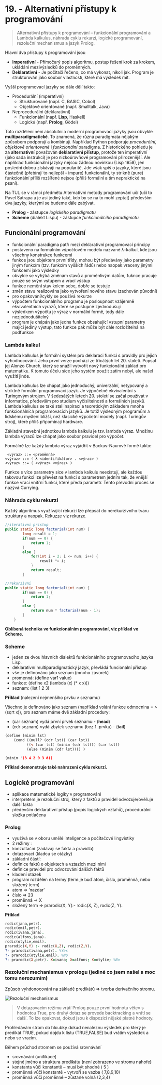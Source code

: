 # 19. - Alternativní přístupy k programování
>Alternativní přístupy k programování – funkcionální programování a Lambda kalkulus, náhrada cyklu rekurzí, logické programování, rezoluční mechanismus a jazyk Prolog.

Hlavní dva přístupy k programování jsou:

- **Imperativní** - Přímočarý popis algoritmu, postup řešení krok za krokem, ukládání mezivýsledků do proměnných.
- **Deklarativní** - Je počítači řečeno, co má vykonat, nikoli jak. Program je strukturován jako soubor vlastností, které má výsledek mít.

Vyšší programovací jazyky se dále dělí takto:

- Procedurální (imperativní)
  - Strukturované (např. C, BASIC, Cobol)
  - Objektově orientované (např. Smalltalk, Java)
- Neprocedurální (deklarativní)
  - Funkcionální (např. **Lisp**, Haskell)
  - Logické (např. **Prolog**, Gödel)

Toto rozdělení není absolutní a moderní  programovací jazyky jsou obvykle **multiparadigmatické**. To znamená, že různá paradigmata nějakým způsobem podporují a kombinují. Například Python podporuje *procedurální*, *objektově orientované* i *funkcionální* paradigma. Z historického pohledu je za **alternativní** považován **deklarativní přístup**, protože ten imperativní (jako sada instrukcí) je pro nizkoúrovňové programování přirozenější.  Ale například funkcionální jazyky nejsou žádnou novinkou (Lisp 1958), jen poslední dobou získávájí na popularitě. Jde však spíš o jazyky, které jsou částečně (přebírají to nejlepší - impure) funkcionální, ty strikně (pure) funkcionální příliš rozšířené nejsou (příliš formální a tím nepraktické na psaní).

Na TUL se v rámci předmětu Alternativní metody programování učí (učí to Pavel Satrapa a je asi jediný také, kdo by se na to mohl zeptat) především dva jazyky, kterými se budeme dále zabývat.

- **Prolog** - zástupce *logického paradigmatu*
- **Scheme** (dialekt Lispu)  - zástupce *funkcionálního paradigmatu*

## Funcionální programování

- funkcionální paradigma patří mezi deklarativní programovací principy
- postaveno na formálním výpočtovém modelu nazvané λ-kalkul, kde jsou všechny konstrukce funkcemi
- funkce jsou objektem první třídy, mohou být předávány jako parametry jiným funkcím (tzv. funkcím vyšších řádů) nebo naopak vraceny jinými funkcemi jako výsledky
- obvykle se vyhýbá změnám stavů a proměnlivým datům, fuknce pracuje pouze se svým vstupem a vrací výstup
- funkce nemění stav kolem sebe, dobře se testuje
- změn stavu realizována jako vytvoření nového stavu (zachován původní)
- pro opakování/cykly se používá rekurze
- výpočtem funkcionálního programu je posloupnost vzájemně ekvivalentních výrazů, které se postupně zjednodušují 
- výsledkem výpočtu je výraz v normální formě, tedy dále nezjednodušitelný
- program je chápán jako jedna funkce obsahující vstupní parametry mající jediný výstup, tato funkce pak může být dále rozložitelná na podfunkce

### Lambda kalkul
Lambda kalkulus je formální systém pro deklaraci funkcí s pravidly pro jejich vyhodnocování. Jeho první verze pochází ze třicátých let 20. století. Popsal jej Alonzo Church, který se snažil vytvořit nový funkcionální základ pro matematiku. K tomuto účelu sice jeho systém použit zatím nebyl, ale našel využití jinde.

Lambda kalkulus lze chápat jako jednoduchý, univerzální, netypovaný a striktně formální programovací jazyk. Je výpočetně ekvivalentní s Turingovým strojem. V šedesátých letech 20. století se začal používat v informatice, především pro studium vyčíslitelnosti a formálních jazyků. Lambda kalkulus se také stal inspirací a teoretickým základem mnoha funkcionálních programovacích jazyků. Je totiž výsledným programům a lidskému myšlení bližší, než klasické výpočetní modely (např. Turingův stroj), které příliš připomínají hardware.

Základní stavební jednotkou lambda kalkulu je tzv. lambda výraz. Množinu lambda výrazů lze chápat jako soubor pravidel pro výpočet.

Formálně lze každý lambda výraz vyjádřit v Backus-Naurově formě takto:

```
 <výraz> ::= <proměnná>
<výraz> ::= ( λ <identifikátor> . <výraz> )
<výraz> ::= ( <výraz> <výraz> )
```

Funkce s více parametry sice v lambda kalkulu neexistují, ale každou takovou funkci lze převést na funkci s parametrem jedním tak, že vnější funkce vrací vnitřní funkci, které předá parametr. Tento převodní proces se nazývá Currying.


### Náhrada cyklu rekurzí
Každý algoritmus využívající rekurzi lze přepsat do nerekurzivního tvaru struktury a naopak. Rekuzze viz rekurze.

```java
//iterativni pristup
public static long factorial(int num) {
        long result = 1;
        if(num == 0) {
            return 1;
        }
        else {
            for(int i = 2; i <= num; i++) {
                result *= i;
            }
            return result;
        }

//rekurzivni
public static long factorial(int num) {
        if(num == 0) {
            return 1;
        }
        else {
            return num * factorial(num - 1);
        }
    }
```

**Oblíbená technika ve funkcionálním programování, viz příklad ve Scheme.**

### Scheme
- jeden ze dvou hlavních dialektů funkcionálního programovacího jazyka Lisp.
- deklarativní multiparadigmatický jazyk, převládá funcionální přístup
- vše je definováno jako seznam (mnoho závorek)
 - promenná: (define var1 value)  
 - funkce: (define x2 (lambda (x) (* x x)))
 - seznam: (list 1 2 3)

**Příklad** (nalezení nejmenšího prvku v seznamu)

Všechno je definováno jako seznam (například volání funkce  odmocnina = > (sqrt x)), pro seznam máme dvě základní procedury:

- (car seznam) vydá první prvek seznamu - (**head**)
- (cdr seznam) vydá zbytek seznamu (bez 1. prvku) - (**tail**)

```prolog
(define (minim lst)
    (cond ((null? (cdr lst)) (car lst))
          ((< (car lst) (minim (cdr lst))) (car lst))
          (else (minim (cdr lst)))) )

(minim '(3 4 2 9 3 8)) 
```

**Příklad demonstruje také nahrazení cyklu rekurzí.**

## Logické programování

- aplikace matematické logiky v programování
- interpretem je rezoluční stroj, který z faktů a pravidel odvozuje/ověřuje další fakta
- především deklarativní přístup (popis logických vztahů), procedurální složka potlačena

### Prolog

- využivá se v oboru umělé inteligence a počítačové lingvistiky
- 2 režimy :
 - konzultační (zadávají se fakta a pravidla)
 - dotazovací (kladou se otázky)
- základní částí:
 - definice faktů o objektech a vztazích mezi nimi
 - definice pravidel pro odvozování dalších faktů
 - kladení otázek
- program rozdělen na termy (term je buď atom, číslo, proměnná, nebo složený term)
 - atom => ‘nazdar’
 -  číslo => 23
 - proměnná => X
 - složený term => prarodic(X, Y):- rodic(X, Z), rodic(Z, Y).

**Příklad**

```prolog
rodic(jana,petr).
rodic(emil,petr).
rodic(ivana,jana).
rodic(alfons,jana).
rodic(otylie,emil).
prarodic(X,Y) :- rodic(X,Z), rodic(Z,Y).
?- prarodic(ivana,petr). %Yes
?- prarodic(otylie,emil). %No
?- prarodic(X,petr). X=ivana; X=alfons; X=otylie; %No
```

### Rezoluční mechanismus v prologu (jediné co jsem našel a moc tomu nerozumím)
Způsob vyhdonocování na základě predikátů => tvorba derivačního stromu.

![Rezoluční mechanismus](19_rezolucni_mechanismus.png)

> V dotazovacím režimu vrátí Prolog pouze první hodnotu větev s hodnotou True, pro druhý dotaz se provede backtracking a vrátí se další. To lze opakovat, dokud jsou k dispozici nějaké platné hodnoty.

Prohledávám strom do hloubky dokud nenaleznu výsledek pro který je predikát TRUE, pokud dojdu k listu (TRUE,FALSE) bud vrátím výsledek a nebo se vracím.

Během průchod stromem se používá srovnávání

- srovnávání (unifikace)
 - stejné jméno a struktura predikátu (není zobrazeno ve stromu nahoře)
 - konstanta vůči konstantě – musí být shodné ( 5 )
 - proměnná vůči konstantě – vytvoří se vazba ( 7,8,9,10)
 - proměnná vůči proměnné – zůstane volná (2,3,4)



